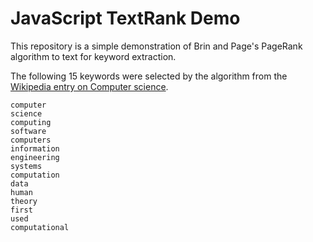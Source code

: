 # JavaScript TextRank Demo

This repository is a simple demonstration of Brin and Page's PageRank algorithm to text for keyword extraction.

The following 15 keywords were selected by the algorithm from the [Wikipedia entry on Computer science](https://en.wikipedia.org/wiki/Computer_science).
```
computer
science
computing
software
computers
information
engineering
systems
computation
data
human
theory
first
used
computational
```